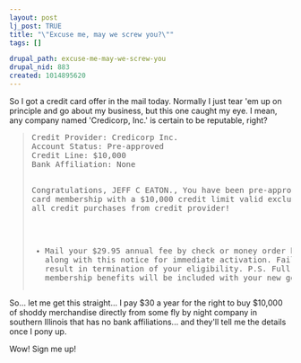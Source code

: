 ```yaml
--- 
layout: post
lj_post: TRUE
title: "\"Excuse me, may we screw you?\""
tags: []

drupal_path: excuse-me-may-we-screw-you
drupal_nid: 883
created: 1014895620
---
```

So I got a credit card offer in the mail today. Normally I just tear 'em up on principle and go about my business, but this one caught my eye. I mean, any company named 'Credicorp, Inc.' is certain to be reputable, right?

<BLOCKQUOTE><PRE>
Credit Provider: Credicorp Inc.
Account Status: Pre-approved
Credit Line: $10,000
Bank Affiliation: None

Congratulations, JEFF C EATON.,
You have been pre-approved for a gold card membership
with a $10,000 credit limit valid exclusively towards all
credit purchases from credit provider!
* Mail your $29.95 annual fee by check or money
  order by MAR 18, 02 along with this notice for
  immediate activation.
Failure to do so may result in termination of your eligibility.
P.S. Full details of your membership benefits will be
     included with your new gold card.
</PRE></BLOCKQUOTE>

So... let me get this straight... I pay $30 a year for the right to buy $10,000 of shoddy merchandise directly from some fly by night company in southern Illinois that has no bank affiliations... and they'll tell me the details once I pony up.

Wow! Sign me up!

